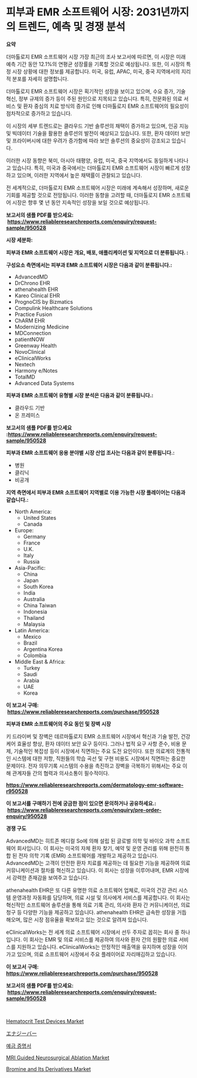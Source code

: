 <p><h1>피부과 EMR 소프트웨어 시장: 2031년까지의 트렌드, 예측 및 경쟁 분석</h1></p><p><strong>요약</strong></p>
<p><p>더마톨로지 EMR 소프트웨어 시장 가장 최근의 조사 보고서에 따르면, 이 시장은 미래 예측 기간 동안 12.1%의 연평균 성장률을 기록할 것으로 예상됩니다. 또한, 이 시장의 특정 시장 상황에 대한 정보를 제공합니다. 미국, 유럽, APAC, 미국, 중국 지역에서의 지리적 분포를 자세히 설명합니다. </p><p>더마톨로지 EMR 소프트웨어 시장은 획기적인 성장을 보이고 있으며, 수요 증가, 기술 혁신, 정부 규제의 증가 등이 주된 원인으로 지목되고 있습니다. 특히, 전문화된 의료 서비스 및 환자 중심의 치료 방식의 증가로 인해 더마톨로지 EMR 소프트웨어의 필요성이 점차적으로 증가하고 있습니다.</p><p>이 시장의 세부 트렌드로는 클라우드 기반 솔루션의 채택이 증가하고 있으며, 인공 지능 및 빅데이터 기술을 활용한 솔루션의 발전이 예상되고 있습니다. 또한, 환자 데이터 보안 및 프라이버시에 대한 우려가 증가함에 따라 보안 솔루션의 중요성이 강조되고 있습니다.</p><p>이러한 시장 동향은 북미, 아시아 태평양, 유럽, 미국, 중국 지역에서도 동일하게 나타나고 있습니다. 특히, 미국과 중국에서는 더마톨로지 EMR 소프트웨어 시장이 빠르게 성장하고 있으며, 이러한 지역에서 높은 채택률이 관찰되고 있습니다.</p><p>전 세계적으로, 더마톨로지 EMR 소프트웨어 시장은 미래에 계속해서 성장하며, 새로운 기회를 제공할 것으로 전망됩니다. 이러한 동향을 고려할 때, 더마톨로지 EMR 소프트웨어 시장은 향후 몇 년 동안 지속적인 성장을 보일 것으로 예상됩니다.</p></p>
<p><strong>보고서의 샘플 PDF를 받으세요: &nbsp;<a href="https://www.reliableresearchreports.com/enquiry/request-sample/950528">https://www.reliableresearchreports.com/enquiry/request-sample/950528</a></strong></p>
<p><strong>시장 세분화:</strong></p>
<p><strong> 피부과 EMR 소프트웨어 시장은 개요, 배포, 애플리케이션 및 지역으로 더 분류됩니다. :</strong></p>
<p><strong>구성요소 측면에서는 피부과 EMR 소프트웨어 시장은 다음과 같이 분류됩니다.:</strong></p>
<p><ul><li>AdvancedMD</li><li>DrChrono EHR</li><li>athenahealth EHR</li><li>Kareo Clinical EHR</li><li>PrognoCIS by Bizmatics</li><li>Compulink Healthcare Solutions</li><li>Practice Fusion</li><li>ChARM EHR</li><li>Modernizing Medicine</li><li>MDConnection</li><li>patientNOW</li><li>Greenway Health</li><li>NovoClinical</li><li>eClinicalWorks</li><li>Nextech</li><li>Harmony e/Notes</li><li>TotalMD</li><li>Advanced Data Systems</li></ul></p>
<p><strong> 피부과 EMR 소프트웨어 유형별 시장 분석은 다음과 같이 분류됩니다.:</strong></p>
<p><ul><li>클라우드 기반</li><li>온 프레미스</li></ul></p>
<p><strong>보고서의 샘플 PDF를 받으세요 :<a href="https://www.reliableresearchreports.com/enquiry/request-sample/950528">https://www.reliableresearchreports.com/enquiry/request-sample/950528</a></strong></p>
<p><strong> 피부과 EMR 소프트웨어 응용 분야별 시장 산업 조사는 다음과 같이 분류됩니다.:</strong></p>
<p><ul><li>병원</li><li>클리닉</li><li>비공개</li></ul></p>
<p><strong>지역 측면에서 피부과 EMR 소프트웨어 지역별로 이용 가능한 시장 플레이어는 다음과 같습니다.:</strong></p>
<p><ul>
    <li>
        North America:
        <ul>
            <li>United States</li>
            <li>Canada</li>
        </ul>
    </li>
    <li>
        Europe:
        <ul>
            <li>Germany</li>
            <li>France</li>
            <li>U.K.</li>
            <li>Italy</li>
            <li>Russia</li>
        </ul>
    </li>
    <li>
        Asia-Pacific:
        <ul>
            <li>China</li>
            <li>Japan</li>
            <li>South Korea</li>
            <li>India</li>
            <li>Australia</li>
            <li>China Taiwan</li>
            <li>Indonesia</li>
            <li>Thailand</li>
            <li>Malaysia</li>
        </ul>
    </li>
    <li>
        Latin America:
        <ul>
            <li>Mexico</li>
            <li>Brazil</li>
            <li>Argentina Korea</li>
            <li>Colombia</li>
        </ul>
    </li>
    <li>
        Middle East & Africa:
        <ul>
            <li>Turkey</li>
            <li>Saudi</li>
            <li>Arabia</li>
            <li>UAE</li>
            <li>Korea</li>
        </ul>
    </li>
    </ul></p>
<p><strong>이 보고서 구매: &nbsp;<a href="https://www.reliableresearchreports.com/purchase/950528">https://www.reliableresearchreports.com/purchase/950528</a></strong></p>
<p><strong>피부과 EMR 소프트웨어의 주요 동인 및 장벽 시장</strong></p>
<p><p>키 드라이버 및 장벽은 데르마톨로지 EMR 소프트웨어 시장에서 혁신과 기술 발전, 건강 케어 효율성 향상, 환자 데이터 보안 요구 등이다. 그러나 법적 요구 사항 준수, 비용 문제, 기술적인 복잡성 등이 시장에서 직면하는 주요 도전 요인이다. 또한 의료계의 전통적인 시스템에 대한 저항, 직원들의 학습 곡선 및 구현 비용도 시장에서 직면하는 중요한 문제이다. 전자 의무기록 시스템의 수용을 촉진하고 장벽을 극복하기 위해서는 주요 이해 관계자들 간의 협력과 의사소통이 필수적이다.</p></p>
<p><strong><a href="https://www.reliableresearchreports.com/dermatology-emr-software-r950528">https://www.reliableresearchreports.com/dermatology-emr-software-r950528</a></strong></p>
<p><strong>이 보고서를 구매하기 전에 궁금한 점이 있으면 문의하거나 공유하세요.: &nbsp;<a href="https://www.reliableresearchreports.com/enquiry/pre-order-enquiry/950528">https://www.reliableresearchreports.com/enquiry/pre-order-enquiry/950528</a></strong></p>
<p><strong>경쟁 구도</strong></p>
<p><p>AdvancedMD는 히트존 메디컬 So에 의해 설립 된 글로벌 의학 및 바이오 과학 소프트웨어 회사입니다. 이 회사는 미국의 자체 환자 찾기, 예약 및 운영 관리를 위해 완전히 통합 된 전자 의학 기록 (EMR) 소프트웨어를 개발하고 제공하고 있습니다. AdvancedMD는 고객이 안전한 환자 치료를 제공하는 데 필요한 기능을 제공하여 의료 커뮤니케이션과 절차를 혁신하고 있습니다. 이 회사는 성장을 이루어내며, EMR 시장에서 강력한 존재감을 보여주고 있습니다.</p><p>athenahealth EHR은 또 다른 유명한 의료 소프트웨어 업체로, 미국의 건강 관리 시스템 운영과정 자동화를 담당하며, 의료 시설 및 의사에게 서비스를 제공합니다. 이 회사는 혁신적인 소프트웨어 솔루션을 통해 의료 기록 관리, 의사와 환자 간 커뮤니케이션, 의료 청구 등 다양한 기능을 제공하고 있습니다. athenahealth EHR은 급속한 성장을 거듭해오며, 많은 시장 점유율을 확보하고 있는 것으로 알려져 있습니다.</p><p>eClinicalWorks는 전 세계 의료 소프트웨어 시장에서 선두 주자로 꼽히는 회사 중 하나입니다. 이 회사는 EMR 및 의료 서비스를 제공하여 의사와 환자 간의 원활한 의료 서비스를 지원하고 있습니다. eClinicalWorks는 안정적인 매출액을 유지하며 성장을 이어가고 있으며, 의료 소프트웨어 시장에서 주요 플레이어로 자리매김하고 있습니다.</p></p>
<p><strong>이 보고서 구매: &nbsp; <a href="https://www.reliableresearchreports.com/purchase/950528">https://www.reliableresearchreports.com/purchase/950528</a></strong></p>
<p><strong>보고서의 샘플 PDF를 받으세요: &nbsp;<a href="https://www.reliableresearchreports.com/enquiry/request-sample/950528">https://www.reliableresearchreports.com/enquiry/request-sample/950528</a></strong><strong></strong></p>
<p>&nbsp;</p>
<p><p><a href="https://github.com/luckyshygirl/Market-Research-Report-List-4/blob/main/hematocrit-test-devices-market.md">Hematocrit Test Devices Market</a></p><p><a href="https://github.com/mathieurico66/Market-Research-Report-List-1/blob/main/788016447951.md">エナジーバー</a></p><p><a href="https://medium.com/@stanleylyittle554467/%EC%A6%9D%EA%B6%8C-%EC%8B%9C%EC%9E%A5-%EB%8F%99%ED%96%A5-%EC%98%88%EC%B8%A1-%EB%B0%8F-%EA%B2%BD%EC%9F%81-%EB%B6%84%EC%84%9D-2031%EB%85%84%EA%B9%8C%EC%A7%80-c188631dcc25">예금 증명서</a></p><p><a href="https://github.com/markusgodoy/Market-Research-Report-List-3/blob/main/mri-guided-neurosurgical-ablation-market.md">MRI Guided Neurosurgical Ablation Market</a></p><p><a href="https://cute-banjo-8ca.notion.site/Bromine-and-Its-Derivatives-Market-Research-Report-Its-History-and-Forecast-2024-to-2031-8423ac5ef16145e3ab81ba88fe184c6b">Bromine and Its Derivatives Market</a></p></p>